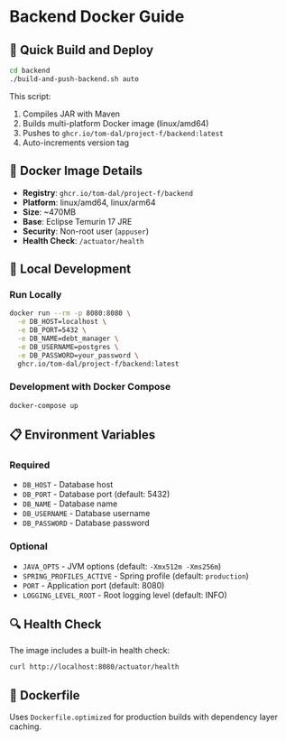 # Backend Docker Guide

## 🚀 Quick Build and Deploy

```bash
cd backend
./build-and-push-backend.sh auto
```

This script:
1. Compiles JAR with Maven
2. Builds multi-platform Docker image (linux/amd64)
3. Pushes to `ghcr.io/tom-dal/project-f/backend:latest`
4. Auto-increments version tag

## 🐳 Docker Image Details

- **Registry**: `ghcr.io/tom-dal/project-f/backend`
- **Platform**: linux/amd64, linux/arm64
- **Size**: ~470MB
- **Base**: Eclipse Temurin 17 JRE
- **Security**: Non-root user (`appuser`)
- **Health Check**: `/actuator/health`

## 🔧 Local Development

### Run Locally
```bash
docker run --rm -p 8080:8080 \
  -e DB_HOST=localhost \
  -e DB_PORT=5432 \
  -e DB_NAME=debt_manager \
  -e DB_USERNAME=postgres \
  -e DB_PASSWORD=your_password \
  ghcr.io/tom-dal/project-f/backend:latest
```

### Development with Docker Compose
```bash
docker-compose up
```

## 📋 Environment Variables

### Required
- `DB_HOST` - Database host
- `DB_PORT` - Database port (default: 5432)
- `DB_NAME` - Database name
- `DB_USERNAME` - Database username  
- `DB_PASSWORD` - Database password

### Optional
- `JAVA_OPTS` - JVM options (default: `-Xmx512m -Xms256m`)
- `SPRING_PROFILES_ACTIVE` - Spring profile (default: `production`)
- `PORT` - Application port (default: 8080)
- `LOGGING_LEVEL_ROOT` - Root logging level (default: INFO)

## 🔍 Health Check

The image includes a built-in health check:
```bash
curl http://localhost:8080/actuator/health
```

## 📁 Dockerfile

Uses `Dockerfile.optimized` for production builds with dependency layer caching.

